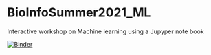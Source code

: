 # BioInfoSummer2021_ML

Interactive workshop on Machine learning using a Jupyper note book

[![Binder](https://mybinder.org/badge_logo.svg)](https://mybinder.org/v2/gh/bwgoudey/BioInfoSummer2021_ML/master?labpath=AMSI_BioInfoSummer_ML.ipynb)
